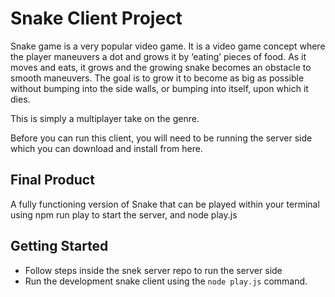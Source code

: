 # Snake Client Project

Snake game is a very popular video game. It is a video game concept where the player maneuvers a dot and grows it by ‘eating’ pieces of food. As it moves and eats, it grows and the growing snake becomes an obstacle to smooth maneuvers. The goal is to grow it to become as big as possible without bumping into the side walls, or bumping into itself, upon which it dies.

This is simply a multiplayer take on the genre.

Before you can run this client, you will need to be running the server side which you can download and install from here. 

## Final Product

A fully functioning version of Snake that can be played within your terminal using npm run play to start the server,
and node play.js


## Getting Started

- Follow steps inside the snek server repo to run the server side
- Run the development snake client using the `node play.js` command.